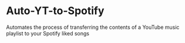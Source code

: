 # Auto-YT-to-Spotify
Automates the process of transferring the contents of a YouTube music playlist to your Spotify liked songs
